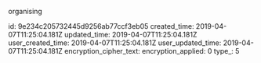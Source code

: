 organising

id: 9e234c205732445d9256ab77ccf3eb05
created_time: 2019-04-07T11:25:04.181Z
updated_time: 2019-04-07T11:25:04.181Z
user_created_time: 2019-04-07T11:25:04.181Z
user_updated_time: 2019-04-07T11:25:04.181Z
encryption_cipher_text: 
encryption_applied: 0
type_: 5